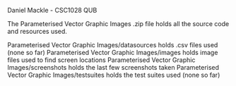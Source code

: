Daniel Mackle - CSC1028 QUB

The Parameterised Vector Graphic Images .zip file holds all the source code and resources used.

Parameterised Vector Graphic Images/datasources holds .csv files used (none so far)
Parameterised Vector Graphic Images/images holds image files used to find screen locations
Parameterised Vector Graphic Images/screenshots holds the last few screenshots taken
Parameterised Vector Graphic Images/testsuites holds the test suites used (none so far)
